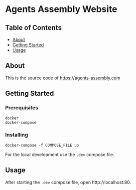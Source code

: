 # Agents Assembly Website

## Table of Contents

- [About](#about)
- [Getting Started](#getting_started)
- [Usage](#usage)

## About <a name = "about"></a>

This is the source code of https://agents-assembly.com

## Getting Started <a name = "getting_started"></a>

### Prerequisites

```
docker
docker-compose
```

### Installing

```
docker-compose -f COMPOSE_FILE up
```
For the local development use the `.dev` compose file.

## Usage <a name = "usage"></a>

After starting the `.dev` compose file, open http://localhost:80.
